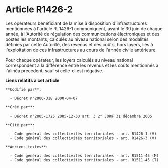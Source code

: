 # Article R1426-2

Les opérateurs bénéficiant de la mise à disposition d'infrastructures mentionnées à l'article R. 1426-1 communiquent, avant
le 30 juin de chaque année, à l'Autorité de régulation des communications électroniques et des postes les montants, calculés
au niveau national selon des modalités définies par cette Autorité, des revenus et des coûts, hors loyers, liés à
l'exploitation de ces infrastructures au cours de l'année civile antérieure. 

Pour chaque opérateur, les loyers calculés au niveau national correspondent à la différence entre les revenus et les coûts
mentionnés à l'alinéa précédent, sauf si celle-ci est négative.

**Liens relatifs à cet article**

	**Codifié par**:

	  - Décret n°2000-318 2000-04-07

	**Créé par**:

	  - Décret n°2005-1725 2005-12-30 art. 3 2° JORF 31 décembre 2005

	**Cité par**:

	  - Code général des collectivités territoriales - art. R1426-1 (V)
	  - Code général des collectivités territoriales - art. R1426-3 (V)

	**Anciens textes**:

	  - Code général des collectivités territoriales - art. R1511-45 (M)
	  - Code général des collectivités territoriales - art. R1511-45 (T)
